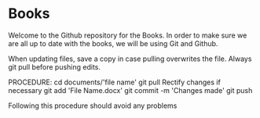 # Books
Welcome to the Github repository for the Books.
In order to make sure we are all up to date with the books, we will be using Git and Github.

When updating files, save a copy in case pulling overwrites the file.
Always git pull before pushing edits.

PROCEDURE:
cd documents/'file name'
git pull
Rectify changes if necessary
git add 'File Name.docx'
git commit -m 'Changes made'
git push

Following this procedure should avoid any problems
